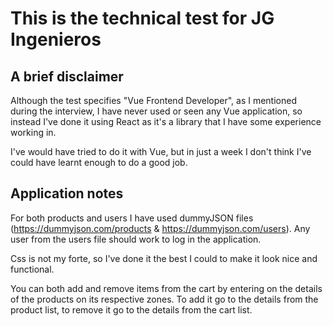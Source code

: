 # This is the technical test for JG Ingenieros

## A brief disclaimer

Although the test specifies "Vue Frontend Developer", as I mentioned during the interview, I have never used or seen any Vue application, so instead I've done it using React as it's a library that I have some experience working in.

I've would have tried to do it with Vue, but in just a week I don't think I've could have learnt enough to do a good job.

## Application notes

For both products and users I have used dummyJSON files (https://dummyjson.com/products & https://dummyjson.com/users).
Any user from the users file should work to log in the application.

Css is not my forte, so I've done it the best I could to make it look nice and functional.

You can both add and remove items from the cart by entering on the details of the products on its respective zones. To add it go to the details from the product list, to remove it go to the details from the cart list.